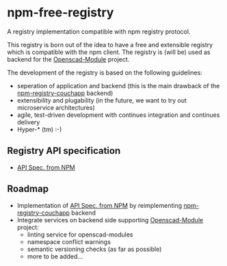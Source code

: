 # npm-free-registry
A registry implementation compatible with npm registry protocol.

This registry is born out of the idea to have a free and extensible registry which is compatible with the npm client. The registry is (will be) used as backend for the [Openscad-Module](https://github.com/RobertFach/Openscad-Modules) project.

The development of the registry is based on the following guidelines:
- seperation of application and backend (this is the main drawback of the [npm-registry-couchapp](https://github.com/RobertFach/npm-registry-couchapp) backend)
- extensibility and plugability (in the future, we want to try out microservice architectures)
- agile, test-driven development with continues integration and continues delivery
- Hyper-* (tm) :-)

## Registry API specification
- [API Spec. from NPM](https://github.com/RobertFach/registry/blob/master/docs/REGISTRY-API.md)

## Roadmap
* Implementation of [API Spec. from NPM](https://github.com/RobertFach/registry/blob/master/docs/REGISTRY-API.md) by reimplementing [npm-registry-couchapp](https://github.com/RobertFach/npm-registry-couchapp) backend
* Integrate services on backend side supporting [Openscad-Module](https://github.com/RobertFach/Openscad-Modules) project:
  - linting service for openscad-modules
  - namespace conflict warnings
  - semantic versioning checks (as far as possible)
  - more to be added...
